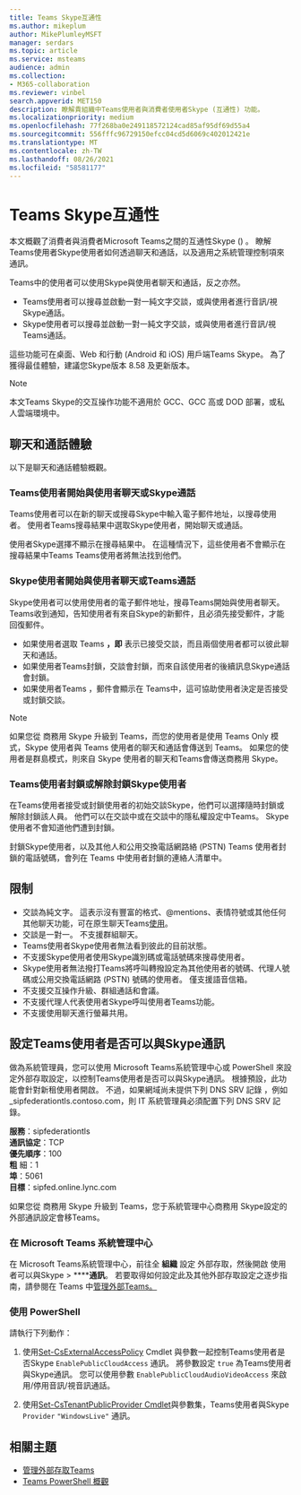 ```yaml
---
title: Teams Skype互通性
ms.author: mikeplum
author: MikePlumleyMSFT
manager: serdars
ms.topic: article
ms.service: msteams
audience: admin
ms.collection:
- M365-collaboration
ms.reviewer: vinbel
search.appverid: MET150
description: 瞭解貴組織中Teams使用者與消費者使用者Skype (互通性) 功能。
ms.localizationpriority: medium
ms.openlocfilehash: 77f268ba0e249118572124cad85af95df69d55a4
ms.sourcegitcommit: 556fffc96729150efcc04cd5d6069c402012421e
ms.translationtype: MT
ms.contentlocale: zh-TW
ms.lasthandoff: 08/26/2021
ms.locfileid: "58581177"
---
```

# <a name="teams-and-skype-interoperability"></a>Teams Skype互通性

本文概觀了消費者與消費者Microsoft Teams之間的互通性Skype () 。 瞭解Teams使用者Skype使用者如何透過聊天和通話，以及適用之系統管理控制項來通訊。

Teams中的使用者可以使用Skype與使用者聊天和通話，反之亦然。

- Teams使用者可以搜尋並啟動一對一純文字交談，或與使用者進行音訊/視Skype通話。
- Skype使用者可以搜尋並啟動一對一純文字交談，或與使用者進行音訊/視Teams通話。

這些功能可在桌面、Web 和行動 (Android 和 iOS) 用戶端Teams Skype。 為了獲得最佳體驗，建議您Skype版本 8.58 及更新版本。

> [!NOTE]
> 本文Teams Skype的交互操作功能不適用於 GCC、GCC 高或 DOD 部署，或私人雲端環境中。

## <a name="chat-and-calling-experience"></a>聊天和通話體驗

以下是聊天和通話體驗概觀。

### <a name="teams-user-starts-a-chat-or-call-with-a-skype-user"></a>Teams使用者開始與使用者聊天或Skype通話

Teams使用者可以在新的聊天或搜尋Skype中輸入電子郵件地址，以搜尋使用者。  使用者Teams搜尋結果中選取Skype使用者，開始聊天或通話。

使用者Skype選擇不顯示在搜尋結果中。 在這種情況下，這些使用者不會顯示在搜尋結果中Teams Teams使用者將無法找到他們。

### <a name="skype-user-starts-a-chat-or-call-with-a-teams-user"></a>Skype使用者開始與使用者聊天或Teams通話

Skype使用者可以使用使用者的電子郵件地址，搜尋Teams開始與使用者聊天。 Teams收到通知，告知使用者有來自Skype的新郵件，且必須先接受郵件，才能回復郵件。

- 如果使用者選取 Teams **，即** 表示已接受交談，而且兩個使用者都可以彼此聊天和通話。
- 如果使用者Teams封鎖，交談會封鎖，而來自該使用者的後續訊息Skype通話會封鎖。
- 如果使用者Teams ，郵件會顯示在 Teams中，這可協助使用者決定是否接受或封鎖交談。

> [!NOTE]
> 如果您從 商務用 Skype 升級到 Teams，而您的使用者是使用 Teams Only 模式，Skype 使用者與 Teams 使用者的聊天和通話會傳送到 Teams。 如果您的使用者是群島模式，則來自 Skype 使用者的聊天和Teams會傳送商務用 Skype。

### <a name="teams-user-blocks-or-unblocks-a-skype-user"></a>Teams使用者封鎖或解除封鎖Skype使用者

在Teams使用者接受或封鎖使用者的初始交談Skype，他們可以選擇隨時封鎖或解除封鎖該人員。 他們可以在交談中或在交談中的隱私權設定中Teams。 Skype使用者不會知道他們遭到封鎖。

封鎖Skype使用者，以及其他人和公用交換電話網路絡 (PSTN) Teams 使用者封鎖的電話號碼，會列在 Teams 中使用者封鎖的連絡人清單中。

## <a name="limitations"></a>限制

- 交談為純文字。 這表示沒有豐富的格式、@mentions、表情符號或其他任何其他聊天功能，可在原生聊天Teams[使用](native-chat-for-external-users.md)。
- 交談是一對一。 不支援群組聊天。
- Teams使用者Skype使用者無法看到彼此的目前狀態。
- 不支援Skype使用者使用Skype識別碼或電話號碼來搜尋使用者。
- Skype使用者無法撥打Teams將呼叫轉撥設定為其他使用者的號碼、代理人號碼或公用交換電話網路 (PSTN) 號碼的使用者。  僅支援語音信箱。
- 不支援交互操作升級、群組通話和會議。
- 不支援代理人代表使用者Skype呼叫使用者Teams功能。
- 不支援使用聊天進行螢幕共用。

## <a name="set-whether-teams-users-can-communicate-with-skype-users"></a>設定Teams使用者是否可以與Skype通訊

做為系統管理員，您可以使用 Microsoft Teams系統管理中心或 PowerShell 來設定外部存取設定，以控制Teams使用者是否可以與Skype通訊。 根據預設，此功能會針對新租使用者開啟。 不過，如果網域尚未提供下列 DNS SRV 記錄 ，例如 _sipfederationtls.contoso.com，則 IT 系統管理員必須配置下列 DNS SRV 記錄。  

**服務**：sipfederationtls<br/>
**通訊協定**：TCP<br/>
**優先順序**：100<br/>
**粗** 細：1<br/>
**埠**：5061<br/>
**目標**：sipfed.online.lync.com

如果您從 商務用 Skype 升級到 Teams，您于系統管理中心商務用 Skype設定的外部通訊設定會移Teams。

### <a name="in-the-microsoft-teams-admin-center"></a>在 Microsoft Teams 系統管理中心

在 Microsoft Teams系統管理中心，前往全 **組織** 設定 外部存取，然後開啟 使用者可以與Skype  >  ******通訊**。 若要取得如何設定此及其他外部存取設定之逐步指南，請參閱在 Teams 中[管理外部Teams。](./manage-external-access.md#allow-or-block-domains)

### <a name="using-powershell"></a>使用 PowerShell

請執行下列動作： 
1. 使用[Set-CsExternalAccessPolicy](/powershell/module/skype/set-csexternalaccesspolicy) Cmdlet 與參數一起控制Teams使用者是否Skype ```EnablePublicCloudAccess``` 通訊。 將參數設定 ```true``` 為Teams使用者與Skype通訊。 您可以使用參數 ```EnablePublicCloudAudioVideoAccess``` 來啟用/停用音訊/視音訊通話。

2. 使用[Set-CsTenantPublicProvider Cmdlet](/powershell/module/skype/Set-CsTenantPublicProvider)與參數集，Teams使用者與Skype ```Provider``` ```"WindowsLive"``` 通訊。

## <a name="related-topics"></a>相關主題

- [管理外部存取Teams](manage-external-access.md)
- [Teams PowerShell 概觀](teams-powershell-overview.md)
